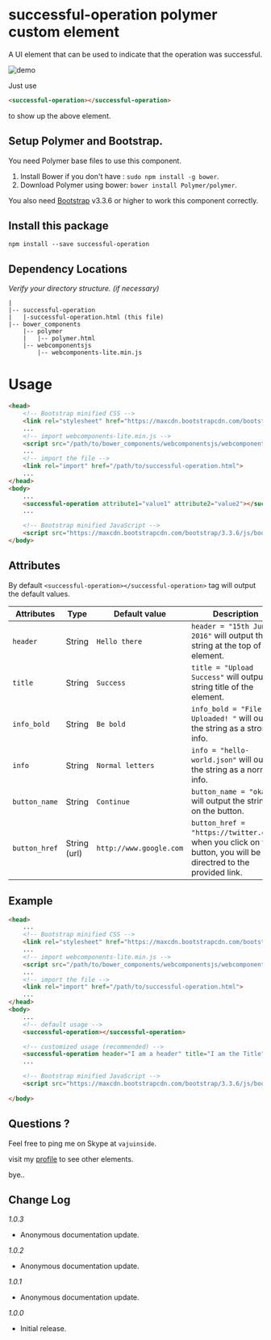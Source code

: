 # successful-operation polymer custom element
A UI element that can be used to indicate that the operation was successful.

![demo](https://lh3.googleusercontent.com/0zg3RagahMb1JcUyAbwl1sb2aPWOSZ6dUFD_QAcQ53O5OHwmTmik8OZiBCyz01vI0i8qoTgXiOYyYw=w694-h245-no "<successful-operation> element")

Just use
```html
<successful-operation></successful-operation>
```
to show up the above element.

## Setup Polymer and Bootstrap.

You need Polymer base files to use this component.

1. Install Bower if you don't have : `sudo npm install -g bower`.
2. Download Polymer using bower: `bower install Polymer/polymer`.

You also need [Bootstrap](http://getbootstrap.com/getting-started/#download) v3.3.6 or higher to work this component correctly.

## Install this package

`npm install --save successful-operation`

## Dependency Locations

_Verify your directory structure. (if necessary)_ 
```
|
|-- successful-operation
|   |-successful-operation.html (this file)
|-- bower_components
    |-- polymer
    |   |-- polymer.html
    |-- webcomponentsjs
        |-- webcomponents-lite.min.js
```

# Usage

```html
<head>
    <!-- Bootstrap minified CSS -->
    <link rel="stylesheet" href="https://maxcdn.bootstrapcdn.com/bootstrap/3.3.6/css/bootstrap.min.css" integrity="sha384-1q8mTJOASx8j1Au+a5WDVnPi2lkFfwwEAa8hDDdjZlpLegxhjVME1fgjWPGmkzs7" crossorigin="anonymous">
    ...
    <!-- import webcomponents-lite.min.js -->
    <script src="/path/to/bower_components/webcomponentsjs/webcomponents-lite.min.js"></script>
    ...
    <!-- import the file -->
    <link rel="import" href="/path/to/successful-operation.html">
    ...
</head>
<body>
    ...
    <successful-operation attribute1="value1" attribute2="value2"></successful-operation>
    ...

    <!-- Bootstrap minified JavaScript -->
    <script src="https://maxcdn.bootstrapcdn.com/bootstrap/3.3.6/js/bootstrap.min.js" integrity="sha384-0mSbJDEHialfmuBBQP6A4Qrprq5OVfW37PRR3j5ELqxss1yVqOtnepnHVP9aJ7xS" crossorigin="anonymous"></script>
</body>

```


## Attributes

By default `<successful-operation></successful-operation>` tag will output the default values.

Attributes      | Type        | Default value           | Description                               
--------------- | ----------- | ----------------------- | ------------------------------------------
`header`        | String      | `Hello there`           | `header = "15th June 2016"` will output the string at the top of the element.
`title`         | String      | `Success`               | `title = "Upload Success"` will output the string title of the element.
`info_bold`     | String      | `Be bold`               | `info_bold = "File Uploaded! "` will output the string as a strong info.
`info`          | String      | `Normal letters`        | `info = "hello-world.json"` will output the string as a normal info.
`button_name`   | String      | `Continue`              | `button_name = "okay"` will output the string on the button.
`button_href`   | String (url)| `http://www.google.com` | `button_href = "https://twitter.com"`: when you click on the button, you will be directred to the provided link.

## Example 

```html
<head>
    ...
    <!-- Bootstrap minified CSS -->
    <link rel="stylesheet" href="https://maxcdn.bootstrapcdn.com/bootstrap/3.3.6/css/bootstrap.min.css" integrity="sha384-1q8mTJOASx8j1Au+a5WDVnPi2lkFfwwEAa8hDDdjZlpLegxhjVME1fgjWPGmkzs7" crossorigin="anonymous">
    ...
    <!-- import webcomponents-lite.min.js -->
    <script src="/path/to/bower_components/webcomponentsjs/webcomponents-lite.min.js"></script>
    ...
    <!-- import the file -->
    <link rel="import" href="/path/to/successful-operation.html">
    ...
</head>
<body>
    ...
    <!-- default usage -->
    <successful-operation></successful-operation>

    <!-- customized usage (recommended) -->
    <successful-operation header="I am a header" title="I am the Title"></successful-operation>
    ...       

    <!-- Bootstrap minified JavaScript -->
    <script src="https://maxcdn.bootstrapcdn.com/bootstrap/3.3.6/js/bootstrap.min.js" integrity="sha384-0mSbJDEHialfmuBBQP6A4Qrprq5OVfW37PRR3j5ELqxss1yVqOtnepnHVP9aJ7xS" crossorigin="anonymous"></script>
 
</body>

```


## Questions ?

Feel free to ping me on Skype at `vajuinside`.

visit my [profile](https://www.npmjs.com/~vaju) to see other elements.

bye..


## Change Log
*1.0.3*
* Anonymous documentation update.

*1.0.2*
* Anonymous documentation update.

*1.0.1*
* Anonymous documentation update.

*1.0.0*
* Initial release.

